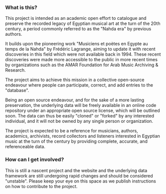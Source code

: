 ### What is this?
This project is intended as an academic open effort to catalogue and preserve the recorded legacy of Egyptian musical art at the turn of the 20th century, a period commonly referred to as the "Nahda era" by previous authors.

It builds upon the pioneering work "Musiciens et poètes en Egypte au temps de la Nahda" by Frédéric Lagrange, aiming to update it with recent discoveries in this field which were not available back in 1994. These recent discoveries were made more accessible to the public in more recent times by organizations such as the AMAR Foundation for Arab Music Archiving & Research.

The project aims to achieve this mission in a collective open-source endeavour where people can participate, correct, and add entries to the "database".

Being an open source endeavour, and for the sake of a more lasting preservation, the underlying data will be freely available in an online code repository under an appropriate open source license, which will be outlined soon. The data can thus be easily "cloned" or "forked" by any interested individual, and it will not be owned by any single person or organization.

The project is expected to be a reference for musicians, authors, academics, archivists, record collectors and listeners interested in Egyptian music at the turn of the century by providing complete, accurate, and referenceable data.

### How can I get involved?
This is still a nascent project and the website and the underlying data framework are still undergoing rapid changes and should be considered "unstable". Please keep your eye on this space as we publish instructions on how to contribute to the project.
